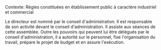Contexte: Régies constituées en établissement public  à caractère industriel et commercial

Le directeur est nommé par le conseil d'administration. Il est responsable de son activité devant le conseil d'administration. Il assiste aux séances de cette assemblée. Outre les pouvoirs qui peuvent lui être délégués par le conseil d'administration, il a autorité sur le personnel, fixe l'organisation du travail, prépare le projet de budget et en assure l'exécution.